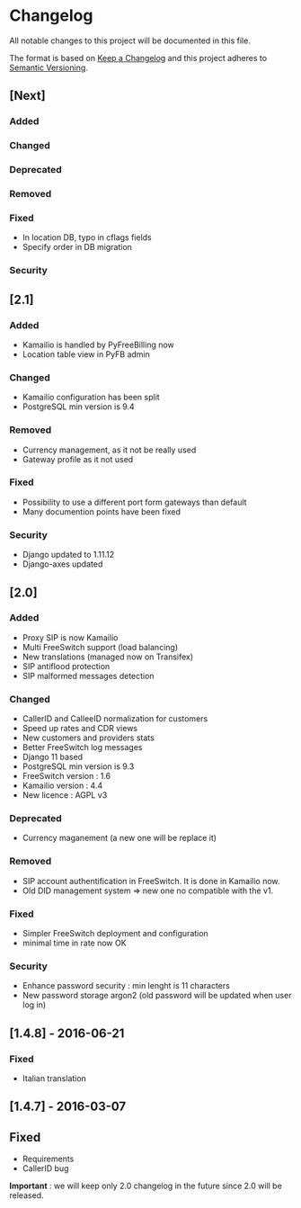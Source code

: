 # Changelog
All notable changes to this project will be documented in this file.

The format is based on [Keep a Changelog](http://keepachangelog.com/en/1.0.0/)
and this project adheres to [Semantic Versioning](http://semver.org/spec/v2.0.0.html).

## [Next]
### Added


### Changed


### Deprecated


### Removed


### Fixed
- In location DB, typo in cflags fields
- Specify order in DB migration

### Security



## [2.1]
### Added
- Kamailio is handled by PyFreeBilling now
- Location table view in PyFB admin

### Changed
- Kamailio configuration has been split
- PostgreSQL min version is 9.4

### Removed
- Currency management, as it not be really used
- Gateway profile as it not used

### Fixed
- Possibility to use a different port form gateways than default
- Many documention points have been fixed

### Security
- Django updated to 1.11.12
- Django-axes updated


## [2.0]
### Added
- Proxy SIP is now Kamailio
- Multi FreeSwitch support (load balancing)
- New translations (managed now on Transifex)
- SIP antiflood protection
- SIP malformed messages detection

### Changed
- CallerID and CalleeID normalization for customers
- Speed up rates and CDR views
- New customers and providers stats
- Better FreeSwitch log messages
- Django 11 based
- PostgreSQL min version is 9.3
- FreeSwitch version : 1.6
- Kamailio version : 4.4
- New licence : AGPL v3

### Deprecated
- Currency maganement (a new one will be replace it)

### Removed
- SIP account authentification in FreeSwitch. It is done in Kamailio now.
- Old DID management system => new one no compatible with the v1.

### Fixed
- Simpler FreeSwitch deployment and configuration
- minimal time in rate now OK

### Security
- Enhance password security : min lenght is 11 characters
- New password storage argon2 (old password will be updated when user log in)

## [1.4.8] - 2016-06-21
### Fixed
- Italian translation

## [1.4.7] - 2016-03-07
## Fixed
- Requirements
- CallerID bug

**Important** : we will keep only 2.0 changelog in the future since 2.0 will be released.  
